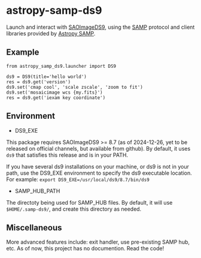 astropy-samp-ds9
================

Launch and interact with [SAOImageDS9](https://github.com/SAOImageDS9/SAOImageDS9), using the [SAMP](http://www.ivoa.net/Documents/latest/SAMP.html) protocol and client libraries provided by [Astropy SAMP](https://docs.astropy.org/en/stable/samp/index.html).

Example
-------

```
from astropy_samp_ds9.launcher import DS9

ds9 = DS9(title='hello world')
res = ds9.get('version')
ds9.set('cmap cool', 'scale zscale', 'zoom to fit')
ds9.set('mosaicimage wcs {my.fits}')
res = ds9.get('iexam key coordinate')
```

Environment
-----------

* DS9_EXE

This package requires SAOImageDS9 >= 8.7 (as of 2024-12-26, yet to be released on official channels, but available from github).
By default, it uses `ds9` that satisfies this release and is in your PATH.

If you have several ds9 installations on your machine, or ds9 is not in your path, use
the DS9_EXE environment to specify the ds9 executable location.
For example: `export DS9_EXE=/usr/local/ds9/8.7/bin/ds9`

* SAMP_HUB_PATH

The directoty being used for SAMP_HUB files.
By default, it will use `$HOME/.samp-ds9/`, and create this directory as needed.


Miscellaneous
-------------

More advanced features include: exit handler, use pre-existing SAMP hub, etc.
As of now, this project has no documention. Read the code!

